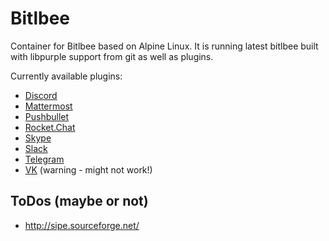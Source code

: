 # Bitlbee

Container for Bitlbee based on Alpine Linux. It is running latest bitlbee built with libpurple support from git as well as plugins.

Currently available plugins:

* [Discord](https://github.com/sm00th/bitlbee-discord)
* [Mattermost](https://github.com/EionRobb/purple-mattermost)
* [Pushbullet](https://github.com/EionRobb/pidgin-pushbullet)
* [Rocket.Chat](https://bitbucket.org/EionRobb/purple-rocketchat)
* [Skype](https://github.com/EionRobb/skype4pidgin)
* [Slack](https://github.com/dylex/slack-libpurple)
* [Telegram](https://github.com/majn/telegram-purple)
* [VK](https://bitbucket.org/olegoandreev/purple-vk-plugin) (warning - might not work!)

## ToDos (maybe or not)

* http://sipe.sourceforge.net/
